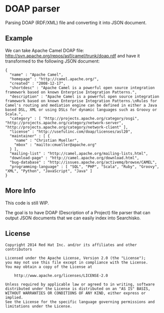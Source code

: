 # DOAP parser

Parsing DOAP (RDF/XML) file and converting it into JSON document.

## Example

We can take Apache Camel DOAP file: <http://svn.apache.org/repos/asf/camel/trunk/doap.rdf>
and have it transformed to the following JSON document:

    {
      "name" : "Apache Camel",
      "homepage" : "http://camel.apache.org/",
      "created" : "2008-12-17",
      "shortdesc" : "Apache Camel is a powerful open source integration framework based on known Enterprise Integration Patterns.",
      "description" : "Apache Camel is a powerful open source integration framework based on known Enterprise Integration Patterns.\nRules for Camel's routing and mediation engine can be defined in either a Java based DSL, XML or using DSLs for dynamic languages such as Groovy or Scala.",
      "category" : [ "http://projects.apache.org/category/osgi", "http://projects.apache.org/category/network-server", "http://projects.apache.org/category/network-client" ],
      "license" : "http://usefulinc.com/doap/licenses/asl20",
      "maintainer" : [ {
        "name" : "Christian Mueller",
        "mbox" : "mailto:cmueller@apache.org"
      } ],
      "mailing-list" : "http://camel.apache.org/mailing-lists.html",
      "download-page" : "http://camel.apache.org/download.html",
      "bug-database" : "http://issues.apache.org/activemq/browse/CAMEL",
      "programming-language" : [ "SQL", "PHP", "Scala", "Ruby", "Groovy", "XML", "Python", "JavaScript", "Java" ]
    }

## More Info

This code is still WIP.

The goal is to have DOAP (Description of a Project) file parser that can output JSON documents that we can easily index into Searchisko.

## License

    Copyright 2014 Red Hat Inc. and/or its affiliates and other contributors

    Licensed under the Apache License, Version 2.0 (the "License");
    you may not use this file except in compliance with the License.
    You may obtain a copy of the License at

        http://www.apache.org/licenses/LICENSE-2.0

    Unless required by applicable law or agreed to in writing, software
    distributed under the License is distributed on an "AS IS" BASIS,
    WITHOUT WARRANTIES OR CONDITIONS OF ANY KIND, either express or implied.
    See the License for the specific language governing permissions and
    limitations under the License.